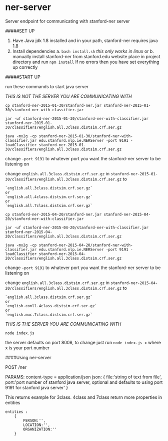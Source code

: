 # ner-server
Server endpoint for communicating with stanford-ner server

#####SET UP
1. Have Java jdk 1.8 installed and in your path, stanford-ner requires java 1.8
2. Install dependencies
	 a. `bash install.sh` *this only works in linux*
	or
	 b. manually install stanford-ner from stanford.edu website place in project directory
		and run `npm install`
If no errors then you have set everything up correctly

#####START UP

run these commands to start java server

*THIS IS NOT THE SERVER YOU ARE COMMUNICATING WITH*

`cp stanford-ner-2015-01-30/stanford-ner.jar stanford-ner-2015-01-30/stanford-ner-with-classifier.jar`

`jar -uf stanford-ner-2015-01-30/stanford-ner-with-classifier.jar stanford-ner-2015-01-30/classifiers/english.all.3class.distsim.crf.ser.gz`

`java -mx2g -cp stanford-ner-2015-01-30/stanford-ner-with-classifier.jar edu.stanford.nlp.ie.NERServer -port 9191 -loadClassifier stanford-ner-2015-01-30/classifiers/english.all.3class.distsim.crf.ser.gz`

change `-port 9191` to whatever port you want the stanford-ner server to be listening on

change `english.all.3class.distsim.crf.ser.gz` in `stanford-ner-2015-01-30/classifiers/english.all.3class.distsim.crf.ser.gz` to 

	`english.all.3class.distsim.crf.ser.gz` 
	or
	`english.all.4class.distsim.crf.ser.gz` 
	or
	`english.all.7class.distsim.crf.ser.gz`

`cp stanford-ner-2015-04-20/stanford-ner.jar stanford-ner-2015-04-20/stanford-ner-with-classifier.jar`

`jar -uf stanford-ner-2015-04-20/stanford-ner-with-classifier.jar stanford-ner-2015-04-20/classifiers/english.all.3class.distsim.crf.ser.gz`

`java -mx2g -cp stanford-ner-2015-04-20/stanford-ner-with-classifier.jar edu.stanford.nlp.ie.NERServer -port 9191 -loadClassifier stanford-ner-2015-04-20/classifiers/english.all.3class.distsim.crf.ser.gz`

change `-port 9191` to whatever port you want the stanford-ner server to be listening on

change `english.all.3class.distsim.crf.ser.gz` in `stanford-ner-2015-04-20/classifiers/english.all.3class.distsim.crf.ser.gz` to

	`english.all.3class.distsim.crf.ser.gz`
	or
	`english.conll.4class.distsim.crf.ser.gz`
	or
	`english.muc.7class.distsim.crf.ser.gz`


*THIS IS THE SERVER YOU ARE COMMUNICATING WITH*

`node index.js`

the server defaults on port 8008, to change just run `node index.js x` where x is your port number


####Using ner-server

POST /ner

PARAMS:
content-type = application/json
	json:
		{
			file:'string of text from file',				
			port:'port number of stanford java server, optional and defaults to using port 9191 for stanford java server'
		}		

This returns
example for 3class. 4class and 7class return more properties in entities

	entities :
		{
			PERSON:'',
			LOCATION:'',
			ORGANIZATION:''
		}



